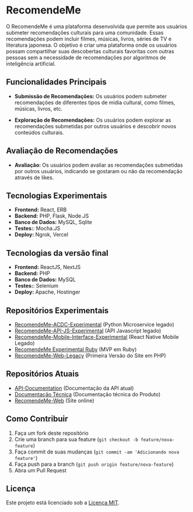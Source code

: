 # RecomendeMe

O RecomendeMe é uma plataforma desenvolvida que permite aos usuários submeter recomendações culturais para uma comunidade. Essas recomendações podem incluir filmes, músicas, livros, séries de TV e literatura japonesa.  O objetivo é criar uma plataforma onde os usuários possam compartilhar suas descobertas culturais favoritas com outras pessoas sem a necessidade de recomendações por algoritmos de inteligência artificial.

## Funcionalidades Principais

- **Submissão de Recomendações:** Os usuários podem submeter recomendações de diferentes tipos de mídia cultural, como filmes, músicas, livros, etc.
  
- **Exploração de Recomendações:** Os usuários podem explorar as recomendações submetidas por outros usuários e descobrir novos conteúdos culturais.

  
## Avaliação de Recomendações

- **Avaliação:** Os usuários podem avaliar as recomendações submetidas por outros usuários, indicando se gostaram ou não da recomendação através de likes.

## Tecnologias Experimentais

- **Frontend:** React, ERB
- **Backend:** PHP, Flask, Node.JS
- **Banco de Dados:** MySQL, Sqlite
- **Testes:**: Mocha.JS
- **Deploy:** Ngrok, Vercel


## Tecnologias da versão final

- **Frontend:** ReactJS, NextJS
- **Backend:** PHP
- **Banco de Dados:** MySQL
- **Testes:**: Selenium
- **Deploy:** Apache, Hostinger


## Repositórios Experimentais
- [RecomendeMe-ACDC-Experimental](https://github.com/RecomendeMe/RecomendeMe-ACDC-Exp) (Python Microservice legado)
- [RecomendeMe-API-JS-Experimental](https://github.com/RecomendeMe/RecomendeMe-API-JS-Exp) (API Javascript legado)
- [RecomendeMe-Mobile-Interface-Experimental](https://github.com/RecomendeMe/RecomendeMe-Mobile-Interface-Exp) (React Native Mobile Legado)
- [RecomendeMe Experimental Ruby](https://github.com/RecomendeMe/RecomendeMe_Backend_Exp) (MVP em Ruby)
- [RecomendeMe-Web-Legacy](https://github.com/samsepiol1/merecomende-beta-old-version) (Primeira Versão do Site em PHP)


## Repositórios Atuais

- [API-Documentation](https://github.com/RecomendeMe/API-Documentation) (Documentação da API atual)
- [Documentação Técnica](https://github.com/RecomendeMe/Documentation) (Documentação técnica do Produto)
- [RecomendeMe-Web](https://github.com/RecomendeMe/RecomendeMe-Web) (Site online)




## Como Contribuir

1. Faça um fork deste repositório
2. Crie uma branch para sua feature (`git checkout -b feature/nova-feature`)
3. Faça commit de suas mudanças (`git commit -am 'Adicionando nova feature'`)
4. Faça push para a branch (`git push origin feature/nova-feature`)
5. Abra um Pull Request

## Licença

Este projeto está licenciado sob a [Licença MIT](LICENSE).

<!--

**Here are some ideas to get you started:**

🙋‍♀️ A short introduction - what is your organization all about?
🌈 Contribution guidelines - how can the community get involved?
👩‍💻 Useful resources - where can the community find your docs? Is there anything else the community should know?
🍿 Fun facts - what does your team eat for breakfast?
🧙 Remember, you can do mighty things with the power of [Markdown](https://docs.github.com/github/writing-on-github/getting-started-with-writing-and-formatting-on-github/basic-writing-and-formatting-syntax)
-->
